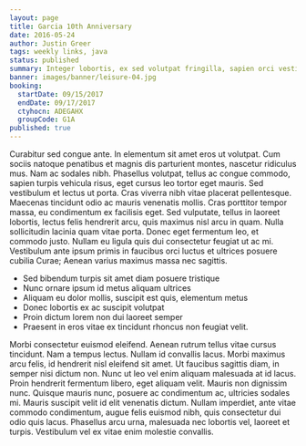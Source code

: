 ```yaml
---
layout: page
title: Garcia 10th Anniversary
date: 2016-05-24
author: Justin Greer
tags: weekly links, java
status: published
summary: Integer lobortis, ex sed volutpat fringilla, sapien orci vestibulum.
banner: images/banner/leisure-04.jpg
booking:
  startDate: 09/15/2017
  endDate: 09/17/2017
  ctyhocn: ADEGAHX
  groupCode: G1A
published: true
---
```

Curabitur sed congue ante. In elementum sit amet eros ut volutpat. Cum sociis natoque penatibus et magnis dis parturient montes, nascetur ridiculus mus. Nam ac sodales nibh. Phasellus volutpat, tellus ac congue commodo, sapien turpis vehicula risus, eget cursus leo tortor eget mauris. Sed vestibulum et lectus ut porta. Cras viverra nibh vitae placerat pellentesque. Maecenas tincidunt odio ac mauris venenatis mollis.
Cras porttitor tempor massa, eu condimentum ex facilisis eget. Sed vulputate, tellus in laoreet lobortis, lectus felis hendrerit arcu, quis maximus nisl arcu in quam. Nulla sollicitudin lacinia quam vitae porta. Donec eget fermentum leo, et commodo justo. Nullam eu ligula quis dui consectetur feugiat ut ac mi. Vestibulum ante ipsum primis in faucibus orci luctus et ultrices posuere cubilia Curae; Aenean varius maximus massa nec sagittis.

* Sed bibendum turpis sit amet diam posuere tristique
* Nunc ornare ipsum id metus aliquam ultrices
* Aliquam eu dolor mollis, suscipit est quis, elementum metus
* Donec lobortis ex ac suscipit volutpat
* Proin dictum lorem non dui laoreet semper
* Praesent in eros vitae ex tincidunt rhoncus non feugiat velit.

Morbi consectetur euismod eleifend. Aenean rutrum tellus vitae cursus tincidunt. Nam a tempus lectus. Nullam id convallis lacus. Morbi maximus arcu felis, id hendrerit nisl eleifend sit amet. Ut faucibus sagittis diam, in semper nisi dictum non. Nunc ut leo vel enim aliquam malesuada at id lacus. Proin hendrerit fermentum libero, eget aliquam velit. Mauris non dignissim nunc. Quisque mauris nunc, posuere ac condimentum ac, ultricies sodales mi. Mauris suscipit velit id elit venenatis dictum. Nullam imperdiet, ante vitae commodo condimentum, augue felis euismod nibh, quis consectetur dui odio quis lacus. Phasellus arcu urna, malesuada nec lobortis vel, laoreet et turpis. Vestibulum vel ex vitae enim molestie convallis.
